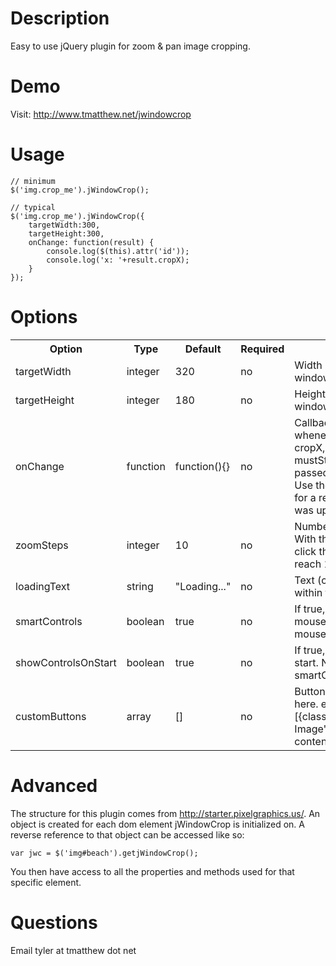 Description
===========
Easy to use jQuery plugin for zoom & pan image cropping.

Demo
====
Visit: http://www.tmatthew.net/jwindowcrop

Usage
=====
	// minimum
	$('img.crop_me').jWindowCrop();

	// typical
	$('img.crop_me').jWindowCrop({
		targetWidth:300,
		targetHeight:300,
		onChange: function(result) {
			console.log($(this).attr('id'));
			console.log('x: '+result.cropX);
		}
	});

Options
=======
<table>
	<tr>
		<th>Option</th>
		<th>Type</th>
		<th>Default</th>
		<th>Required</th>
		<th>Description</th>
	</tr>
	<tr>
		<td>targetWidth</td><td>integer</td><td>320</td><td>no</td>
		<td>Width in pixels of the cropping window</td>
	</tr>
	<tr>
		<td>targetHeight</td><td>integer</td><td>180</td><td>no</td>
		<td>Height in pixels of the cropping window</td>
	</tr>
	<tr>
		<td>onChange</td><td>function</td><td>function(){}</td><td>no</td>
		<td>Callback function that gets called whenever the values change. cropX, cropY, cropW, cropH, mustStretch (boolean) values are passed to this function in a hash. Use the this keyword in the function for a reference to the element that was updated.</td>
	</tr>
	<tr>
		<td>zoomSteps</td><td>integer</td><td>10</td><td>no</td>
		<td>Number of incremental zoom steps. With the default of 10, you have to click the zoom-in button 9 times to reach 100%.</td>
	</tr>
	<tr>
		<td>loadingText</td><td>string</td><td>"Loading..."</td><td>no</td>
		<td>Text (can be HTML) to display within frame until image is loaded.</td>
	</tr>
	<tr>
		<td>smartControls</td><td>boolean</td><td>true</td><td>no</td>
		<td>If true, controls will hide on mouseleave and appear on mouseenter.</td>
	</tr>
	<tr>
		<td>showControlsOnStart</td><td>boolean</td><td>true</td><td>no</td>
		<td>If true, controls will be hidden on start. Note: Do not set both this and smartControls to false.</td>
	</tr>
	<tr>
		<td>customButtons</td><td>array</td><td>[]</td><td>no</td>
		<td>Buttons can be added to the toolbar here. e.g: [{class:'jwc_replace',name:'Replace Image', handler:triggerUpload, content:'Replace Image'}]</td>
	</tr>
</table>

Advanced
========
The structure for this plugin comes from http://starter.pixelgraphics.us/. An object is created for each dom element jWindowCrop is initialized on. A reverse reference to that object can be accessed like so:

	var jwc = $('img#beach').getjWindowCrop();

You then have access to all the properties and methods used for that specific element.

Questions
=========
Email tyler at tmatthew dot net
